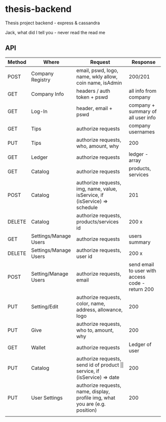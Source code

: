 # thesis-backend
Thesis project backend - express &amp; cassandra

Jack, what did I tell you - never read the read me

## API



| Method | Where                 | Request                                  | Response                                 |
| ------ | --------------------- | ---------------------------------------- | ---------------------------------------- |
| POST   | Company Registry      | email, pswd, logo, name, wkly allow, coin name, isAdmin | 200/201                                  |
| GET    | Company Info          | headers / auth token + pswd              | all info from company                    |
| GET    | Log-In                | header, email + pswd                     | company + summary of all user info       |
| GET    | Tips                  | authorize requests                       | company usernames                        |
| PUT    | Tips                  | authorize requests, who, amount, why     | 200                                      |
| GET    | Ledger                | authorize requests                       | ledger - array                           |
| GET    | Catalog               | authorize requests                       | products, services                       |
| POST   | Catalog               | authorize requests, img,  name, value, isService,  if  (isService) => schedule | 201                                      |
| DELETE | Catalog               | authorize requests, products/services id | 200 x                                    |
| GET    | Settings/Manage Users | authorize requests                       | users summary                            |
| DELETE | Settings/Manage Users | authorize requests, user id              | 200 x                                    |
| POST   | Setting/Manage Users  | authorize requests, email                | send email to user with access code - return 200 |
| PUT    | Setting/Edit          | authorize requests, color, name, address, allowance, logo | 200                                      |
| PUT    | Give                  | authorize requests, who to, amount, why  | 200                                      |
| GET    | Wallet                | authorize requests                       | Ledger of user                           |
| PUT    | Catalog               | authorize requests, send id of product \|\| service, if (isService) => date | 200                                      |
| PUT    | User Settings         | authorize requests, name, display, profile img, what you are (e.g. position) | 200                                      |
|        |                       |                                          |                                          |
